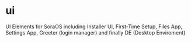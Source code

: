 # ui
UI Elements for SoraOS including Installer UI, First-Time Setup, Files App, Settings App, Greeter (login manager) and finally DE (Desktop Enviroment)
